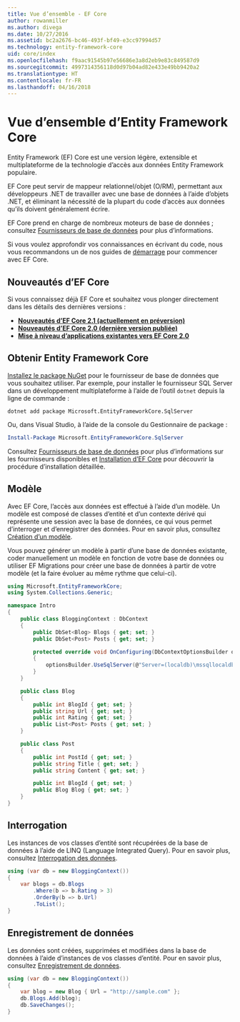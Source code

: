 ```yaml
---
title: Vue d’ensemble - EF Core
author: rowanmiller
ms.author: divega
ms.date: 10/27/2016
ms.assetid: bc2a2676-bc46-493f-bf49-e3cc97994d57
ms.technology: entity-framework-core
uid: core/index
ms.openlocfilehash: f9aac91545b97e56686e3a8d2eb9e83c849587d9
ms.sourcegitcommit: 4997314356118d0d97b04ad82e433e49bb9420a2
ms.translationtype: HT
ms.contentlocale: fr-FR
ms.lasthandoff: 04/16/2018
---
```

# <a name="entity-framework-core-quick-overview"></a>Vue d’ensemble d’Entity Framework Core

Entity Framework (EF) Core est une version légère, extensible et multiplateforme de la technologie d’accès aux données Entity Framework populaire.

EF Core peut servir de mappeur relationnel/objet (O/RM), permettant aux développeurs .NET de travailler avec une base de données à l’aide d’objets .NET, et éliminant la nécessité de la plupart du code d’accès aux données qu’ils doivent généralement écrire. 

EF Core prend en charge de nombreux moteurs de base de données ; consultez [Fournisseurs de base de données](providers/index.md) pour plus d’informations.

Si vous voulez approfondir vos connaissances en écrivant du code, nous vous recommandons un de nos guides de [démarrage](get-started/index.md) pour commencer avec EF Core.

## <a name="what-is-new-in-ef-core"></a>Nouveautés d’EF Core

Si vous connaissez déjà EF Core et souhaitez vous plonger directement dans les détails des dernières versions :

- **[Nouveautés d’EF Core 2.1 (actuellement en préversion)](xref:core/what-is-new/ef-core-2.1)**
- **[Nouveautés d’EF Core 2.0 (dernière version publiée)](xref:core/what-is-new/ef-core-2.0)**
- **[Mise à niveau d’applications existantes vers EF Core 2.0](xref:core/miscellaneous/1x-2x-upgrade)**


## <a name="get-entity-framework-core"></a>Obtenir Entity Framework Core

[Installez le package NuGet](https://docs.nuget.org/ndocs/quickstart/use-a-package) pour le fournisseur de base de données que vous souhaitez utiliser. Par exemple, pour installer le fournisseur SQL Server dans un développement multiplateforme à l’aide de l’outil `dotnet` depuis la ligne de commande :

``` Console
dotnet add package Microsoft.EntityFrameworkCore.SqlServer
```

Ou, dans Visual Studio, à l’aide de la console du Gestionnaire de package :

``` PowerShell
Install-Package Microsoft.EntityFrameworkCore.SqlServer
```
Consultez [Fournisseurs de base de données](providers/index.md) pour plus d’informations sur les fournisseurs disponibles et [Installation d’EF Core](get-started/install/index.md) pour découvrir la procédure d’installation détaillée.

## <a name="the-model"></a>Modèle

Avec EF Core, l’accès aux données est effectué à l’aide d’un modèle. Un modèle est composé de classes d’entité et d’un contexte dérivé qui représente une session avec la base de données, ce qui vous permet d’interroger et d’enregistrer des données. Pour en savoir plus, consultez [Création d’un modèle](modeling/index.md).

Vous pouvez générer un modèle à partir d’une base de données existante, coder manuellement un modèle en fonction de votre base de données ou utiliser EF Migrations pour créer une base de données à partir de votre modèle (et la faire évoluer au même rythme que celui-ci).

``` csharp
using Microsoft.EntityFrameworkCore;
using System.Collections.Generic;

namespace Intro
{
    public class BloggingContext : DbContext
    {
        public DbSet<Blog> Blogs { get; set; }
        public DbSet<Post> Posts { get; set; }

        protected override void OnConfiguring(DbContextOptionsBuilder optionsBuilder)
        {
            optionsBuilder.UseSqlServer(@"Server=(localdb)\mssqllocaldb;Database=MyDatabase;Trusted_Connection=True;");
        }
    }

    public class Blog
    {
        public int BlogId { get; set; }
        public string Url { get; set; }
        public int Rating { get; set; }
        public List<Post> Posts { get; set; }
    }

    public class Post
    {
        public int PostId { get; set; }
        public string Title { get; set; }
        public string Content { get; set; }

        public int BlogId { get; set; }
        public Blog Blog { get; set; }
    }
}
```

## <a name="querying"></a>Interrogation

Les instances de vos classes d’entité sont récupérées de la base de données à l’aide de LINQ (Language Integrated Query). Pour en savoir plus, consultez [Interrogation des données](querying/index.md).

``` csharp
using (var db = new BloggingContext())
{
    var blogs = db.Blogs
        .Where(b => b.Rating > 3)
        .OrderBy(b => b.Url)
        .ToList();
}
```

## <a name="saving-data"></a>Enregistrement de données

Les données sont créées, supprimées et modifiées dans la base de données à l’aide d’instances de vos classes d’entité. Pour en savoir plus, consultez [Enregistrement de données](saving/index.md).

``` csharp
using (var db = new BloggingContext())
{
    var blog = new Blog { Url = "http://sample.com" };
    db.Blogs.Add(blog);
    db.SaveChanges();
}
```
